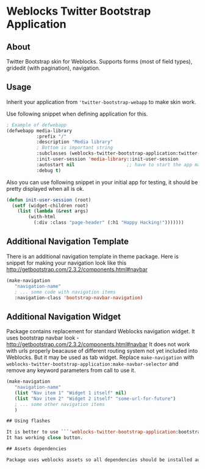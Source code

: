 # Weblocks Twitter Bootstrap Application

## About

Twitter Bootstrap skin for Weblocks. 
Supports forms (most of field types), gridedit (with pagination), navigation.

## Usage 

Inherit your application from `'twitter-bootstrap-webapp` to make skin work.

Use following snippet when defining application for this.

```lisp
; Example of defwebapp
(defwebapp media-library
           :prefix "/" 
           :description "Media library"
           ; Bottom is important string
           :subclasses (weblocks-twitter-bootstrap-application:twitter-bootstrap-webapp)
           :init-user-session 'media-library::init-user-session
           :autostart nil                   ;; have to start the app manually
           :debug t)
```

Also you can use following snippet in your initial app for testing, it should be pretty displayed when all is ok. 

```lisp
(defun init-user-session (root)
  (setf (widget-children root)
	(list (lambda (&rest args)
		(with-html
		  (:div :class "page-header" (:h1 "Happy Hacking!")))))))
```

## Additional Navigation Template

There is an additional navigation template in theme package.
Here is snippet for making your navigation look like this http://getbootstrap.com/2.3.2/components.html#navbar

```lisp
(make-navigation 
   "navigation-name"
   ; ... some code with navigation items
   :navigation-class 'bootstrap-navbar-navigation)
```

## Additional Navigation Widget

Package contains replacement for standard Weblocks navigation widget. It uses bootstrap navbar look - http://getbootstrap.com/2.3.2/components.html#navbar
It does not work with urls properly beacause of different routing system not yet included into Weblocks. But it may be used as tab widget.
Replace `make-navigation` with `weblocks-twitter-bootstrap-application:make-navbar-selector` and remove any keyword parameters from call to use it.

```lisp
(make-navigation 
   "navigation-name"
   (list "Nav item 1" "Widget 1 itself" nil)
   (list "Nav item 2" "Widget 2 itself" "some-url-for-future")
   ; ... some other navigation items
   )

## Using flashes

It is better to use ```'weblocks-twitter-bootstrap-application:bootstrap-flash``` instead of ```'weblocks:flash```
It has working close button.

## Assets dependencies

Package uses weblocks assets so all dependencies should be installed automatically.
